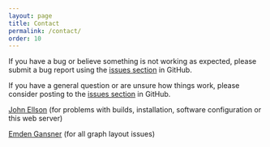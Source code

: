 ```yaml
---
layout: page
title: Contact
permalink: /contact/
order: 10
---
```


If you have a bug or believe something is not working as expected, please 
submit a bug report using the [issues section](https://github.com/ellson/graphviz/issues) in GitHub.

If you have a general question or are unsure how things work, please consider 
posting to the [issues section](https://github.com/ellson/graphviz/issues) in GitHub.

[John Ellson](mailto:ellson@graphviz.org) (for problems with builds, installation, software configuration or this web server)

[Emden Gansner](mailto:erg@graphviz.org) (for all graph layout issues)

